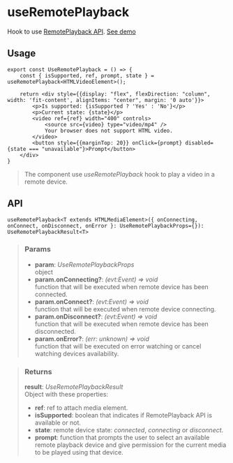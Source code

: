 # useRemotePlayback
Hook to use [RemotePlayback API](https://developer.mozilla.org/en-US/docs/Web/API/RemotePlayback). [See demo](https://nDriaDev.io/react-tools/#/hooks/api-dom/useRemotePlayback)

## Usage

```tsx
export const UseRemotePlayback = () => {
	const { isSupported, ref, prompt, state } = useRemotePlayback<HTMLVideoElement>();

	return <div style={{display: "flex", flexDirection: "column", width: 'fit-content', alignItems: "center", margin: '0 auto'}}>
		<p>Is supported: {isSupported ? 'Yes' : 'No'}</p>
		<p>Current state: {state}</p>
		<video ref={ref} width="400" controls>
			<source src={video} type="video/mp4" />
			Your browser does not support HTML video.
		</video>
		<button style={{marginTop: 20}} onClick={prompt} disabled={state === "unavailable"}>Prompt</button>
	</div>
}

```

> The component use _useRemotePlayback_ hook to play a video in a remote device.


## API

```tsx
useRemotePlayback<T extends HTMLMediaElement>({ onConnecting, onConnect, onDisconnect, onError }: UseRemotePlaybackProps={}): UseRemotePlaybackResult<T>
```

> ### Params
>
> - __param__: _UseRemotePlaybackProps_  
object
> - __param.onConnecting?__: _(evt:Event) => void_  
function that will be executed when remote device has been connected.
> - __param.onConnect?__: _(evt:Event) => void_  
function that will be executed when remote device connecting.
> - __param.onDisconnect?__: _(evt:Event) => void_  
function that will be executed when remote device has been disconnected.
> - __param.onError?__: _(err: unknown) => void_  
function that will be executed on error watching or cancel watching devices availability.
>

> ### Returns
>
> __result__:  _UseRemotePlaybackResult_  
> Object with these properties:
> - __ref__: ref to attach media element.
> - __isSupported__: boolean that indicates if RemotePlayback API is available or not.
> - __state__: remote device state: _connected_, _connecting_ or _disconnect_.
> - __prompt__: function that prompts the user to select an available remote playback device and give permission for the current media to be played using that device.
>